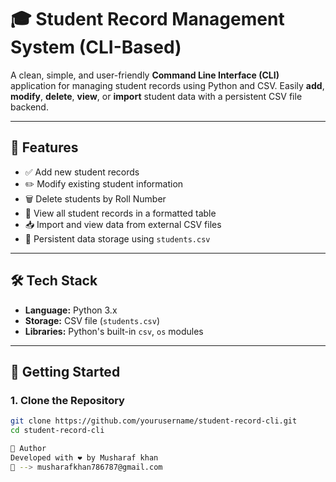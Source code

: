 # 🎓 Student Record Management System (CLI-Based)

A clean, simple, and user-friendly **Command Line Interface (CLI)** application for managing student records using Python and CSV. Easily **add**, **modify**, **delete**, **view**, or **import** student data with a persistent CSV file backend.

---

## 📁 Features

- ✅ Add new student records  
- ✏️ Modify existing student information  
- 🗑️ Delete students by Roll Number  
- 📘 View all student records in a formatted table  
- 📥 Import and view data from external CSV files  
- 💾 Persistent data storage using `students.csv`

---

## 🛠️ Tech Stack

- **Language:** Python 3.x  
- **Storage:** CSV file (`students.csv`)  
- **Libraries:** Python's built-in `csv`, `os` modules

---

## 🚀 Getting Started

### 1. Clone the Repository
```bash
git clone https://github.com/yourusername/student-record-cli.git
cd student-record-cli

🙌 Author
Developed with ❤️ by Musharaf khan
📧 --> musharafkhan786787@gmail.com